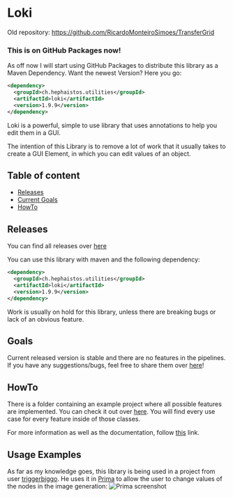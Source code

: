 # Loki

Old repository: https://github.com/RicardoMonteiroSimoes/TransferGrid

### This is on GitHub Packages now!

As off now I will start using GitHub Packages to distribute this library as a Maven Dependency. Want the newest Version? Here you go:

```xml
<dependency>
  <groupId>ch.hephaistos.utilities</groupId>
  <artifactId>loki</artifactId>
  <version>1.9.9</version>
</dependency>
```

Loki is a powerful, simple to use library that uses annotations to help you edit them in a GUI.

The intention of this Library is to remove a lot of work that it usually takes to create a GUI Element, in which you can edit values of an object.

## Table of content

- [Releases](#Releases)
- [Current Goals](#Goals)
- [HowTo](#HowTo)



## Releases

You can find all releases over [here](https://github.com/hephaistos-io/Loki/packages)

You can use this library with maven and the following dependency:

```xml
<dependency>
  <groupId>ch.hephaistos.utilities</groupId>
  <artifactId>loki</artifactId>
  <version>1.9.9</version>
</dependency>
```

Work is usually on hold for this library, unless there are breaking bugs or lack of an obvious feature.

## Goals

Current released version is stable and there are no features in the pipelines.
If you have any suggestions/bugs, feel free to share them over [here](https://github.com/HephaistosCorp/Loki/issues/new)!



## HowTo

There is a folder containing an example project where all possible features are implemented. You can check it out over [here](https://github.com/HephaistosCorp/Loki/tree/master/test/Example). You will find every use case for every feature inside of those classes.

For more information as well as the documentation, follow [this](https://hephaistos-io.github.io/Loki/javaDoc/index.html) link.

## Usage Examples

As far as my knowledge goes, this library is being used in a project from user [triggerbiggo](https://github.com/tiggerbiggo).
He uses it in [Prima](https://github.com/tiggerbiggo/Prima) to allow the user to change values of the nodes in the image generation:
![Prima screenshot](https://github.com/user-attachments/assets/034aa0ab-9469-4fdc-b318-652af0db9e6a)


